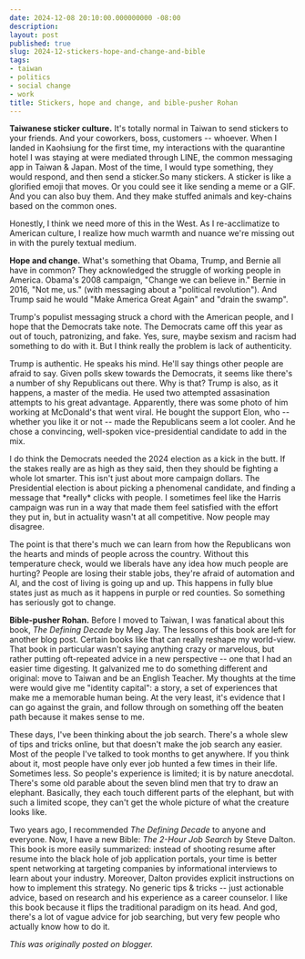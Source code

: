 ```yaml
---
date: 2024-12-08 20:10:00.000000000 -08:00
description:
layout: post
published: true
slug: 2024-12-stickers-hope-and-change-and-bible
tags:
- taiwan
- politics
- social change
- work
title: Stickers, hope and change, and bible-pusher Rohan
---
```

**Taiwanese sticker culture.** It's totally normal in Taiwan to send stickers to your friends. And your coworkers, boss, customers -- whoever. When I landed in Kaohsiung for the first time, my interactions with the quarantine hotel I was staying at were mediated through LINE, the common messaging app in Taiwan & Japan. Most of the time, I would type something, they would respond, and then send a sticker.So many stickers. A sticker is like a glorified emoji that moves. Or you could see it like sending a meme or a GIF. And you can also buy them. And they make stuffed animals and key-chains based on the common ones.   
  
Honestly, I think we need more of this in the West. As I re-acclimatize to American culture, I realize how much warmth and nuance we're missing out in with the purely textual medium.

**Hope and change.** What's something that Obama, Trump, and Bernie all have in common? They acknowledged the struggle of working people in America. Obama's 2008 campaign, "Change we can believe in." Bernie in 2016, "Not me, us." (with messaging about a "political revolution"). And Trump said he would "Make America Great Again" and "drain the swamp".   
  
Trump's populist messaging struck a chord with the American people, and I hope that the Democrats take note. The Democrats came off this year as out of touch, patronizing, and fake. Yes, sure, maybe sexism and racism had something to do with it. But I think really the problem is lack of authenticity.  
  
Trump is authentic. He speaks his mind. He'll say things other people are afraid to say. Given polls skew towards the Democrats, it seems like there's a number of shy Republicans out there. Why is that? Trump is also, as it happens, a master of the media. He used two attempted assasination attempts to his great advantage. Apparently, there was some photo of him working at McDonald's that went viral. He bought the support Elon, who -- whether you like it or not -- made the Republicans seem a lot cooler. And he chose a convincing, well-spoken vice-presidential candidate to add in the mix.  
  
I do think the Democrats needed the 2024 election as a kick in the butt. If the stakes really are as high as they said, then they should be fighting a whole lot smarter. This isn't just about more campaign dollars. The Presidential election is about picking a phenomenal candidate, and finding a message that \*really\* clicks with people. I sometimes feel like the Harris campaign was run in a way that made them feel satisfied with the effort they put in, but in actuality wasn't at all competitive. Now people may disagree.  
  
The point is that there's much we can learn from how the Republicans won the hearts and minds of people across the country. Without this temperature check, would we liberals have any idea how much people are hurting? People are losing their stable jobs, they're afraid of automation and AI, and the cost of living is going up and up. This happens in fully blue states just as much as it happens in purple or red counties. So something has seriously got to change.

**Bible-pusher Rohan.** Before I moved to Taiwan, I was fanatical about this book, *The Defining Decade* by Meg Jay. The lessons of this book are left for another blog post. Certain books like that can really reshape my world-view. That book in particular wasn't saying anything crazy or marvelous, but rather putting oft-repeated advice in a new perspective -- one that I had an easier time digesting. It galvanized me to do something different and original: move to Taiwan and be an English Teacher. My thoughts at the time were would give me "identity capital": a story, a set of experiences that make me a memorable human being. At the very least, it's evidence that I can go against the grain, and follow through on something off the beaten path because it makes sense to me.  
  
These days, I've been thinking about the job search. There's a whole slew of tips and tricks online, but that doesn't make the job search any easier. Most of the people I've talked to took months to get anywhere. If you think about it, most people have only ever job hunted a few times in their life. Sometimes less. So people's experience is limited; it is by nature anecdotal. There's some old parable about the seven blind men that try to draw an elephant. Basically, they each touch different parts of the elephant, but with such a limited scope, they can't get the whole picture of what the creature looks like.   
  
Two years ago, I recommended *The Defining Decade* to anyone and everyone. Now, I have a new Bible: *The 2-Hour Job Search* by Steve Dalton. This book is more easily summarized: instead of shooting resume after resume into the black hole of job application portals, your time is better spent networking at targeting companies by informational interviews to learn about your industry. Moreover, Dalton provides explicit instructions on how to implement this strategy. No generic tips & tricks -- just actionable advice, based on research and his experience as a career counselor. I like this book because it flips the traditional paradigm on its head. And god, there's a lot of vague advice for job searching, but very few people who actually know how to do it.   

*This was originally posted on blogger.*
